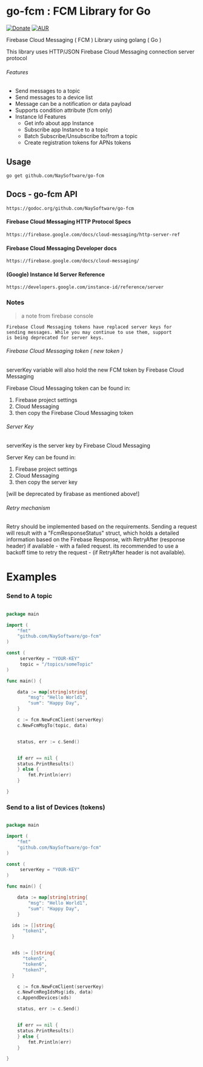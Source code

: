 # go-fcm : FCM Library for Go

[![Donate](https://img.shields.io/badge/Donate-PayPal-green.svg?style=flat-square)](https://www.paypal.com/cgi-bin/webscr?cmd=_donations&business=MYW4MY786JXFN&lc=GB&item_name=go%2dfcm%20development&item_number=go%2dfcm&currency_code=USD&bn=PP%2dDonationsBF%3abtn_donate_SM%2egif%3aNonHosted)
[![AUR](https://img.shields.io/aur/license/yaourt.svg?style=flat-square)](https://github.com/NaySoftware/go-fcm/blob/master/LICENSE)

Firebase Cloud Messaging ( FCM ) Library using golang ( Go )

This library uses HTTP/JSON Firebase Cloud Messaging connection server protocol


###### Features

* Send messages to a topic
* Send messages to a device list
* Message can be a notification or data payload
* Supports condition attribute (fcm only)
* Instance Id Features
	- Get info about app Instance
	- Subscribe app Instance to a topic
	- Batch Subscribe/Unsubscribe to/from a topic
	- Create registration tokens for APNs tokens



## Usage

```
go get github.com/NaySoftware/go-fcm
```

## Docs - go-fcm API
```
https://godoc.org/github.com/NaySoftware/go-fcm
```

####  Firebase Cloud Messaging HTTP Protocol Specs
```
https://firebase.google.com/docs/cloud-messaging/http-server-ref
```

#### Firebase Cloud Messaging Developer docs
```
https://firebase.google.com/docs/cloud-messaging/
```

#### (Google) Instance Id Server Reference
```
https://developers.google.com/instance-id/reference/server
```
### Notes




> a note from firebase console

```
Firebase Cloud Messaging tokens have replaced server keys for
sending messages. While you may continue to use them, support
is being deprecated for server keys.
```


###### Firebase Cloud Messaging token ( new token )

serverKey variable will also hold the new FCM token by Firebase Cloud Messaging

Firebase Cloud Messaging token can be found in:

1. Firebase project settings
2. Cloud Messaging
3. then copy the Firebase Cloud Messaging token


###### Server Key

serverKey is the server key by Firebase Cloud Messaging

Server Key can be found in:

1. Firebase project settings
2. Cloud Messaging
3. then copy the server key

[will be deprecated by firabase as mentioned above!]

###### Retry mechanism

Retry should be implemented based on the requirements.
Sending a request will result with a "FcmResponseStatus" struct, which holds
a detailed information based on the Firebase Response, with RetryAfter
(response header) if available - with a failed request.
its recommended to use a backoff time to retry the request - (if RetryAfter
	header is not available).




# Examples

### Send to A topic

```go

package main

import (
	"fmt"
    "github.com/NaySoftware/go-fcm"
)

const (
	 serverKey = "YOUR-KEY"
     topic = "/topics/someTopic"
)

func main() {

	data := map[string]string{
		"msg": "Hello World1",
		"sum": "Happy Day",
	}

	c := fcm.NewFcmClient(serverKey)
	c.NewFcmMsgTo(topic, data)


	status, err := c.Send()


	if err == nil {
    status.PrintResults()
	} else {
		fmt.Println(err)
	}

}


```


### Send to a list of Devices (tokens)

```go

package main

import (
	"fmt"
    "github.com/NaySoftware/go-fcm"
)

const (
	 serverKey = "YOUR-KEY"
)

func main() {

	data := map[string]string{
		"msg": "Hello World1",
		"sum": "Happy Day",
	}

  ids := []string{
      "token1",
  }


  xds := []string{
      "token5",
      "token6",
      "token7",
  }

	c := fcm.NewFcmClient(serverKey)
    c.NewFcmRegIdsMsg(ids, data)
    c.AppendDevices(xds)

	status, err := c.Send()


	if err == nil {
    status.PrintResults()
	} else {
		fmt.Println(err)
	}

}



```
